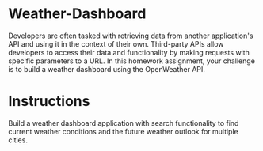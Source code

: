 # Weather-Dashboard



Developers are often tasked with retrieving data from another application's API and using it in the context of their own. Third-party APIs allow developers to access their data and functionality by making requests with specific parameters to a URL. In this homework assignment, your challenge is to build a weather dashboard using the OpenWeather API.

# Instructions
Build a weather dashboard application with search functionality to find current weather conditions and the future weather outlook for multiple cities. 
